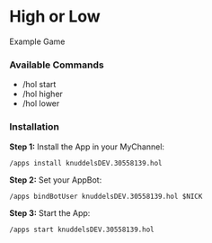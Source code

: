 # High or Low

Example Game

### Available Commands
* /hol start
* /hol higher
* /hol lower

### Installation

**Step 1:** Install the App in your MyChannel:
```
/apps install knuddelsDEV.30558139.hol
```
**Step 2:** Set your AppBot:
```
/apps bindBotUser knuddelsDEV.30558139.hol $NICK
```
**Step 3:** Start the App:
```
/apps start knuddelsDEV.30558139.hol
```